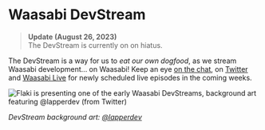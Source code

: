 # Waasabi DevStream

> **Update (August 26, 2023)**  
> The DevStream is currently on on hiatus.

The DevStream is a way for us to *eat our own dogfood*, as we stream Waasabi development... on Waasabi! Keep an eye [on the chat](https://matrix.to/#/#waasabi:baytech.community), on [Twitter](https://twitter.com/bayareatechclub) and [Waasabi Live](https://live.waasabi.org) for newly scheduled live episodes in the coming weeks.

![Flaki is presenting one of the early Waasabi DevStreams, background art featuring @lapperdev (from Twitter)](/static/devstream.gif)

*DevStream background art: [@lapperdev](https://twitter.com/lapperdev)*
